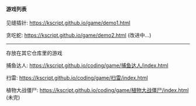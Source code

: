 #### 游戏列表

见缝插针: https://kscript.github.io/game/demo1.html


贪吃蛇: https://kscript.github.io/game/demo2.html (改进中...)

---

存放在其它仓库里的游戏

捕鱼达人: https://kscript.github.io/coding/game/捕鱼达人/index.html

扫雷: https://kscript.github.io/coding/game/扫雷/index.html

植物大战僵尸: https://kscript.github.io/coding/game/植物大战僵尸/index.html (未完)
